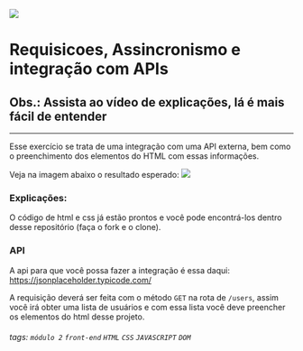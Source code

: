 ![](https://i.imgur.com/xG74tOh.png)

# Requisicoes, Assincronismo e integração com APIs

## Obs.: Assista ao vídeo de explicações, lá é mais fácil de entender

---

Esse exercício se trata de uma integração com uma API externa, bem como o preenchimento dos elementos do HTML com essas informações.

Veja na imagem abaixo o resultado esperado:
![](https://i.imgur.com/xQ18UtQ.png)

### Explicações:

O código de html e css já estão prontos e você pode encontrá-los dentro desse repositório (faça o fork e o clone).

### API

A api para que você possa fazer a integração é essa daqui: https://jsonplaceholder.typicode.com/

A requisição deverá ser feita com o método `GET` na rota de `/users`, assim você irá obter uma lista de usuários e com essa lista você deve preencher os elementos do html desse projeto.

###### tags: `módulo 2` `front-end` `HTML` `CSS` `JAVASCRIPT` `DOM`
